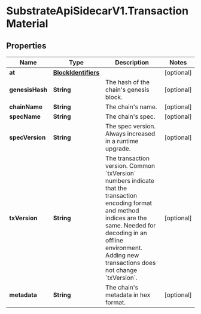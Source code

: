 # SubstrateApiSidecarV1.TransactionMaterial

## Properties

Name | Type | Description | Notes
------------ | ------------- | ------------- | -------------
**at** | [**BlockIdentifiers**](BlockIdentifiers.md) |  | [optional] 
**genesisHash** | **String** | The hash of the chain&#39;s genesis block. | [optional] 
**chainName** | **String** | The chain&#39;s name. | [optional] 
**specName** | **String** | The chain&#39;s spec. | [optional] 
**specVersion** | **String** | The spec version. Always increased in a runtime upgrade. | [optional] 
**txVersion** | **String** | The transaction version. Common &#x60;txVersion&#x60; numbers indicate that the transaction encoding format and method indices are the same. Needed for decoding in an offline environment. Adding new transactions does not change &#x60;txVersion&#x60;. | [optional] 
**metadata** | **String** | The chain&#39;s metadata in hex format. | [optional] 


